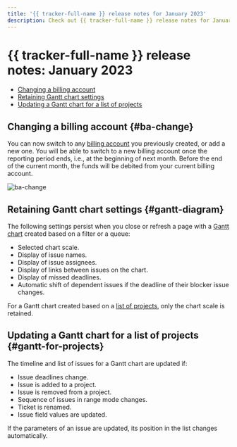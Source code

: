 ```yaml
---
title: '{{ tracker-full-name }} release notes for January 2023'
description: Check out {{ tracker-full-name }} release notes for January 2023.
---
```


# {{ tracker-full-name }} release notes: January 2023

* [Changing a billing account](#ba-change)
* [Retaining Gantt chart settings](#gantt-diagram)
* [Updating a Gantt chart for a list of projects](#gantt-for-projects)

## Changing a billing account {#ba-change}

You can now switch to any [billing account](../billing-account.md) you previously created, or add a new one. You will be able to switch to a new billing account once the reporting period ends, i.e., at the beginning of next month. Before the end of the current month, the funds will be debited from your current billing account.

![ba-change](../../_assets/tracker/changelogs/change-ba.png)

## Retaining Gantt chart settings {#gantt-diagram}

The following settings persist when you close or refresh a page with a [Gantt chart](../gantt/overview.md) created based on a filter or a queue:

* Selected chart scale.
* Display of issue names.
* Display of issue assignees.
* Display of links between issues on the chart.
* Display of missed deadlines.
* Automatic shift of dependent issues if the deadline of their blocker issue changes.

For a Gantt chart created based on a [list of projects](../gantt/project.md), only the chart scale is retained.

## Updating a Gantt chart for a list of projects {#gantt-for-projects}

The timeline and list of issues for a Gantt chart are updated if:
* Issue deadlines change.
* Issue is added to a project.
* Issue is removed from a project.
* Sequence of issues in range mode changes.
* Ticket is renamed.
* Issue field values are updated.

If the parameters of an issue are updated, its position in the list changes automatically.

